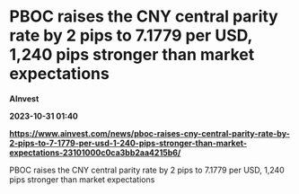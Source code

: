 # PBOC raises the CNY central parity rate by 2 pips to 7.1779 per USD, 1,240 pips stronger than market expectations
**AInvest**

**2023-10-31 01:40**

**https://www.ainvest.com/news/pboc-raises-cny-central-parity-rate-by-2-pips-to-7-1779-per-usd-1-240-pips-stronger-than-market-expectations-23101000c0ca3bb2aa4215b6/**

PBOC raises the CNY central parity rate by 2 pips to 7.1779 per USD, 1,240 pips stronger than market expectations
